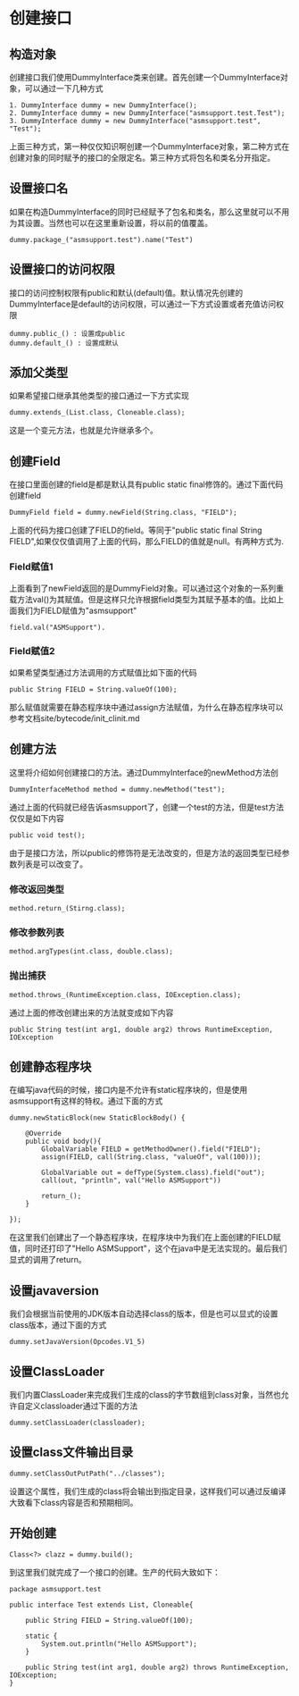 # 创建接口

## 构造对象

创建接口我们使用DummyInterface类来创建。首先创建一个DummyInterface对象，可以通过一下几种方式

    1. DummyInterface dummy = new DummyInterface();
    2. DummyInterface dummy = new DummyInterface("asmsupport.test.Test");
    3. DummyInterface dummy = new DummyInterface("asmsupport.test", "Test");

上面三种方式，第一种仅仅知识啊创建一个DummyInterface对象，第二种方式在创建对象的同时赋予的接口的全限定名。第三种方式将包名和类名分开指定。

## 设置接口名

如果在构造DummyInterface的同时已经赋予了包名和类名，那么这里就可以不用为其设置。当然也可以在这里重新设置，将以前的值覆盖。

    dummy.package_("asmsupport.test").name("Test")

## 设置接口的访问权限

接口的访问控制权限有public和默认(default)值。默认情况先创建的DummyInterface是default的访问权限，可以通过一下方式设置或者充值访问权限

    dummy.public_() : 设置成public
    dummy.default_() : 设置成默认
    
## 添加父类型

如果希望接口继承其他类型的接口通过一下方式实现

    dummy.extends_(List.class, Cloneable.class);
    
 这是一个变元方法，也就是允许继承多个。
 
## 创建Field

在接口里面创建的field是都是默认具有public static final修饰的。通过下面代码创建field

    DummyField field = dummy.newField(String.class, "FIELD");
    
上面的代码为接口创建了FIELD的field。等同于"public static final String FIELD",如果仅仅值调用了上面的代码，那么FIELD的值就是null。有两种方式为.

### Field赋值1

上面看到了newField返回的是DummyField对象。可以通过这个对象的一系列重载方法val()为其赋值。但是这样只允许根据field类型为其赋予基本的值。比如上面我们为FIELD赋值为"asmsupport"

    field.val("ASMSupport").
    
### Field赋值2

如果希望类型通过方法调用的方式赋值比如下面的代码

    public String FIELD = String.valueOf(100);

那么赋值就需要在静态程序块中通过assign方法赋值，为什么在静态程序块可以参考文档site/bytecode/init_clinit.md

## 创建方法

这里将介绍如何创建接口的方法。通过DummyInterface的newMethod方法创

    DummyInterfaceMethod method = dummy.newMethod("test");
    
 通过上面的代码就已经告诉asmsupport了，创建一个test的方法，但是test方法仅仅是如下内容
 
    public void test();
     
由于是接口方法，所以public的修饰符是无法改变的，但是方法的返回类型已经参数列表是可以改变了。

### 修改返回类型
    
    method.return_(Stirng.class);
 
### 修改参数列表

    method.argTypes(int.class, double.class);

### 抛出捕获

    method.throws_(RuntimeException.class, IOException.class);


通过上面的修改创建出来的方法就变成如下内容

    public String test(int arg1, double arg2) throws RuntimeException, IOException
    
## 创建静态程序块

在编写java代码的时候，接口内是不允许有static程序块的，但是使用asmsupport有这样的特权。通过下面的方式

    dummy.newStaticBlock(new StaticBlockBody() {
        
        @Override
        public void body(){
            GlobalVariable FIELD = getMethodOwner().field("FIELD");
            assign(FIELD, call(String.class, "valueOf", val(100)));
            
            GlobalVariable out = defType(System.class).field("out");
            call(out, "println", val("Hello ASMSupport"))
            
            return_();
        }
        
    });

在这里我们创建出了一个静态程序块，在程序块中为我们在上面创建的FIELD赋值，同时还打印了"Hello ASMSupport"，这个在java中是无法实现的。最后我们显式的调用了return。

## 设置javaversion

我们会根据当前使用的JDK版本自动选择class的版本，但是也可以显式的设置class版本，通过下面的方式

    dummy.setJavaVersion(Opcodes.V1_5)

## 设置ClassLoader

我们内置ClassLoader来完成我们生成的class的字节数组到class对象，当然也允许自定义classloader通过下面的方法

    dummy.setClassLoader(classloader);

## 设置class文件输出目录

    dummy.setClassOutPutPath("../classes");
    
设置这个属性，我们生成的class将会输出到指定目录，这样我们可以通过反编译大致看下class内容是否和预期相同。

## 开始创建

    Class<?> clazz = dummy.build();
    
到这里我们就完成了一个接口的创建。生产的代码大致如下：
     
    package asmsupport.test
     
    public interface Test extends List, Cloneable{
        
        public String FIELD = String.valueOf(100);
        
        static {
            System.out.println("Hello ASMSupport");
        }
        
        public String test(int arg1, double arg2) throws RuntimeException, IOException;
    }
    

